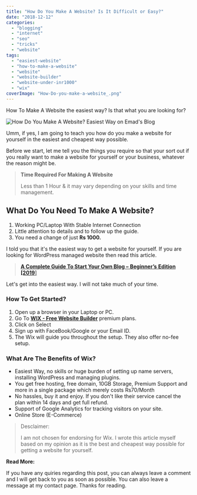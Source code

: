 ```yaml
---
title: "How Do You Make A Website? Is It Difficult or Easy?"
date: "2018-12-12"
categories: 
  - "blogging"
  - "internet"
  - "seo"
  - "tricks"
  - "website"
tags: 
  - "easiest-website"
  - "how-to-make-a-website"
  - "website"
  - "website-builder"
  - "website-under-inr1000"
  - "wix"
coverImage: "How-Do-you-make-a-website_.png"
---
```


How To Make A Website the easiest way? Is that what you are looking for?

![How Do You Make A Website? Easiest Way on Emad's Blog](/posts/2018/12/images/How-Do-you-make-a-website_.png)

Umm, if yes, I am going to teach you how do you make a website for yourself in the easiest and cheapest way possible.

Before we start, let me tell you the things you require so that your sort out if you really want to make a website for yourself or your business, whatever the reason might be.

> **Time Required For Making A Website**
> 
> Less than 1 Hour & it may vary depending on your skills and time management.

## What Do You Need To Make A Website?

1. Working PC/Laptop With Stable Internet Connection
2. Little attention to details and to follow up the guide.
3. You need a change of just **Rs 1000.**

I told you that it's the easiest way to get a website for yourself. If you are looking for WordPress managed website then read this article.

> [**A Complete Guide To Start Your Own Blog –** **Beginner’s** **Edition \[2019**\]](https://sastaeinstein.com/2018/12/beginners-guide-to-start-a-blog.html)

Let's get into the easiest way. I will not take much of your time.

### How To Get Started?

1. Open up a browser in your Laptop or PC.
2. Go To **[WIX - Free Website Builder](https://www.wix.com/upgrade/website)** premium plans.
3. Click on Select
4. Sign up with FaceBook/Google or your Email ID.
5. The Wix will guide you throughout the setup. They also offer no-fee setup.

### What Are The Benefits of Wix?

- Easiest Way, no skills or huge burden of setting up name servers, installing WordPress and managing plugins.
- You get free hosting, free domain, 10GB Storage, Premium Support and more in a single package which merely costs Rs70/Month
- No hassles, buy it and enjoy. If you don't like their service cancel the plan within 14 days and get full refund.
- Support of Google Analytics for tracking visitors on your site.
- Online Store (E-Commerce)

> Desclaimer:
> 
> I am not chosen for endorsing for Wix. I wrote this article myself based on my opinion as it is the best and cheapest way possible for getting a website for yourself.

**Read More:**

If you have any quiries regarding this post, you can always leave a comment and I will get back to you as soon as possible. You can also leave a message at my contact page. Thanks for reading.
